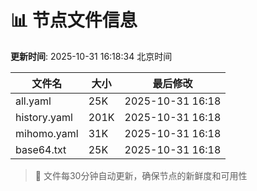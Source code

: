 # 📊 节点文件信息

**更新时间**: 2025-10-31 16:18:34 北京时间

| 文件名 | 大小 | 最后修改 |
|--------|------|----------|
| all.yaml | 25K | 2025-10-31 16:18 |
| history.yaml | 201K | 2025-10-31 16:18 |
| mihomo.yaml | 31K | 2025-10-31 16:18 |
| base64.txt | 25K | 2025-10-31 16:18 |

> 🔄 文件每30分钟自动更新，确保节点的新鲜度和可用性
